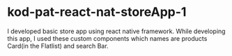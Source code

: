 # kod-pat-react-nat-storeApp-1
 I developed basic store app using react native framework. While developing this app, I used these custom components which names are products Card(in the Flatlist) and search Bar.
